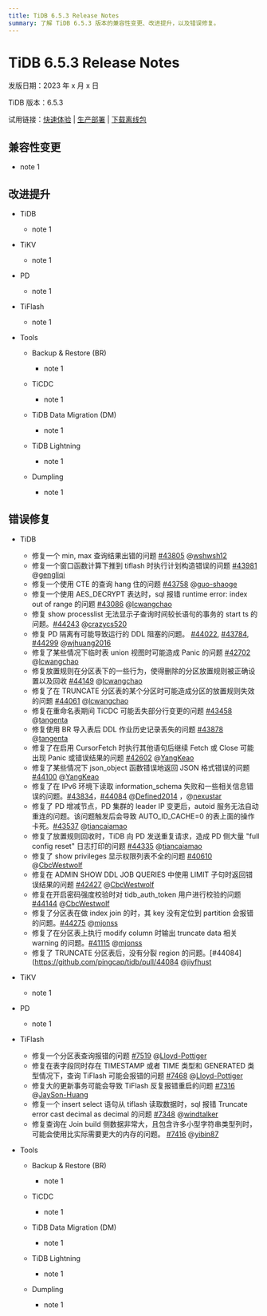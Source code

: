 ```yaml
---
title: TiDB 6.5.3 Release Notes
summary: 了解 TiDB 6.5.3 版本的兼容性变更、改进提升，以及错误修复。
---
```


# TiDB 6.5.3 Release Notes

发版日期：2023 年 x 月 x 日

TiDB 版本：6.5.3

试用链接：[快速体验](https://docs.pingcap.com/zh/tidb/v6.5/quick-start-with-tidb) | [生产部署](https://docs.pingcap.com/zh/tidb/v6.5/production-deployment-using-tiup) | [下载离线包](https://cn.pingcap.com/product-community/?version=v6.5.3#version-list)

## 兼容性变更

- note 1

## 改进提升

+ TiDB

    - note 1

+ TiKV

    - note 1

+ PD

    - note 1

+ TiFlash

    - note 1

+ Tools

    + Backup & Restore (BR)

        - note 1

    + TiCDC

        - note 1

    + TiDB Data Migration (DM)

        - note 1

    + TiDB Lightning

        - note 1

    + Dumpling

        - note 1

## 错误修复

+ TiDB

    - 修复一个 min, max 查询结果出错的问题  [#43805](https://github.com/pingcap/tidb/issues/43805) @[wshwsh12](https://github.com/wshwsh12)
    - 修复一个窗口函数计算下推到 tiflash 时执行计划构造错误的问题 [#43981](https://github.com/pingcap/tidb/issues/43981) @[gengliqi](https://github.com/gengliqi)
    - 修复一个使用 CTE 的查询 hang 住的问题 [#43758](https://github.com/pingcap/tidb/issues/43758) @[guo-shaoge](https://github.com/guo-shaoge)
    - 修复一个使用 AES_DECRYPT 表达时，sql 报错 runtime error: index out of range 的问题 [#43086](https://github.com/pingcap/tidb/issues/43086) @[lcwangchao](https://github.com/lcwangchao)
    - 修复 show processlist 无法显示子查询时间较长语句的事务的 start ts 的问题。[#44243](https://github.com/pingcap/tidb/pull/44243) @[crazycs520](https://github.com/crazycs520)
    - 修复 PD 隔离有可能导致运行的 DDL 阻塞的问题。 [#44022](https://github.com/pingcap/tidb/pull/44022), [#43784](https://github.com/pingcap/tidb/pull/43784), [#44299](https://github.com/pingcap/tidb/pull/44299) @[wjhuang2016](https://github.com/wjhuang2016) 
    - 修复了某些情况下临时表 union 视图时可能造成 Panic 的问题 [#42702](https://github.com/pingcap/tidb/pull/42702) @[lcwangchao](https://github.com/lcwangchao) 
    - 修复放置规则在分区表下的一些行为，使得删除的分区放置规则被正确设置以及回收 [#44149](https://github.com/pingcap/tidb/pull/44149) @[lcwangchao](https://github.com/lcwangchao) 
    - 修复了在 TRUNCATE 分区表的某个分区时可能造成分区的放置规则失效的问题 [#44061](https://github.com/pingcap/tidb/pull/44061) @[lcwangchao](https://github.com/lcwangchao) 
    - 修复在重命名表期间 TiCDC 可能丢失部分行变更的问题 [#43458](https://github.com/pingcap/tidb/pull/43458) @[tangenta](https://github.com/tangenta) 
    - 修复使用 BR 导入表后 DDL 作业历史记录丢失的问题 [#43878](https://github.com/pingcap/tidb/pull/43878) @[tangenta](https://github.com/tangenta) 
    - 修复了在启用 CursorFetch 时执行其他语句后继续 Fetch 或 Close 可能出现 Panic 或错误结果的问题 [#42602](https://github.com/pingcap/tidb/pull/42602) @[YangKeao](https://github.com/YangKeao) 
    - 修复了某些情况下 json_object 函数错误地返回 JSON 格式错误的问题 [#44100](https://github.com/pingcap/tidb/pull/44100) @[YangKeao](https://github.com/YangKeao) 
    - 修复了在 IPv6 环境下读取 information_schema 失败和一些相关信息错误的问题。[#43834](https://github.com/pingcap/tidb/pull/43834)，[#44084]([https://github.com/pingcap/tidb/pull/44084) @[Defined2014](](https://github.com/pingcap/tidb/pull/44084)@[Defined2014]()https://github.com/Defined2014) ，@[nexustar](https://github.com/nexustar)
    - 修复了 PD 增减节点，PD 集群的 leader IP 变更后，autoid 服务无法自动重连的问题。该问题触发后会导致 AUTO_ID_CACHE=0 的表上面的操作卡死。[#43537](https://github.com/pingcap/tidb/pull/43537) @[tiancaiamao](https://github.com/tiancaiamao) 
    - 修复了放置规则回收时，TiDB 向 PD 发送重复请求，造成 PD 侧大量 "full config reset" 日志打印的问题 [#44335](https://github.com/pingcap/tidb/pull/44335) @[tiancaiamao](https://github.com/tiancaiamao) 
    - 修复了 show privileges 显示权限列表不全的问题 [#40610](https://github.com/pingcap/tidb/pull/40610) @[CbcWestwolf](https://github.com/CbcWestwolf)
    - 修复在 ADMIN SHOW DDL JOB QUERIES 中使用 LIMIT 子句时返回错误结果的问题 [#42427](https://github.com/pingcap/tidb/pull/42427) @[CbcWestwolf](https://github.com/CbcWestwolf) 
    - 修复在开启密码强度校验时对 tidb_auth_token 用户进行校验的问题 [#44144](https://github.com/pingcap/tidb/pull/44144) @[CbcWestwolf](https://github.com/CbcWestwolf) 
    - 修复了分区表在做 index join 的时，其 key 没有定位到 partition 会报错的问题。[#44275](https://github.com/pingcap/tidb/pull/44275) @[mjonss](https://github.com/mjonss) 
    - 修复了在分区表上执行 modify column 时输出 truncate data 相关 warning 的问题。[#41115](https://github.com/pingcap/tidb/pull/41115)  @[mjonss](https://github.com/mjonss) 
    - 修复了 TRUNCATE 分区表后，没有分裂 region 的问题。[#44084](https://github.com/pingcap/tidb/pull/44084 @[jiyfhust](https://github.com/jiyfhust)

+ TiKV

    - note 1

+ PD

    - note 1

+ TiFlash

    - 修复一个分区表查询报错的问题 [#7519](https://github.com/pingcap/tiflash/issues/7519) @[Lloyd-Pottiger](https://github.com/Lloyd-Pottiger)
    - 修复在表字段同时存在 TIMESTAMP 或者 TIME 类型和 GENERATED 类型情况下，查询 TiFlash 可能会报错的问题 [#7468](https://github.com/pingcap/tiflash/issues/7468) @[Lloyd-Pottiger](https://github.com/Lloyd-Pottiger)
    - 修复大的更新事务可能会导致 TiFlash 反复报错重启的问题 [#7316](https://github.com/pingcap/tiflash/issues/7316) @[JaySon-Huang](https://github.com/JaySon-Huang)
    - 修复一个 insert select 语句从 tiflash 读取数据时，sql 报错 Truncate error cast decimal as decimal 的问题 [#7348](https://github.com/pingcap/tiflash/issues/7348) @[windtalker](https://github.com/windtalker)
   - 修复查询在 Join build 侧数据非常大，且包含许多小型字符串类型列时，可能会使用比实际需要更大的内存的问题。 [#7416](https://github.com/pingcap/tiflash/issues/7416) @[yibin87](https://github.com/yibin87)

+ Tools

    + Backup & Restore (BR)

        - note 1

    + TiCDC

        - note 1

    + TiDB Data Migration (DM)

        - note 1

    + TiDB Lightning

        - note 1

    + Dumpling

        - note 1
